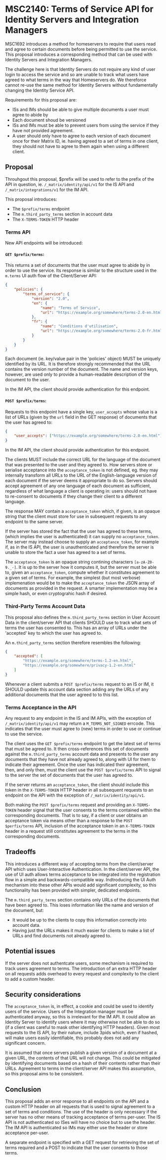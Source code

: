 # MSC2140: Terms of Service API for Identity Servers and Integration Managers

MSC1692 introduces a method for homeservers to require that users read and
agree to certain documents before being permitted to use the service. This
proposal introduces a corresponding method that can be used with Identity
Servers and Integration Managers.

The challenge here is that Identity Servers do not require any kind of user
login to access the service and so are unable to track what users have agreed
to what terms in the way that Homeservers do. We thereforce cannot re-use the
same method for Identity Servers without fundamentally changing the Identity
Service API.

Requirements for this proposal are:
 * ISs and IMs should be able to give multiple documents a user must agree to
   abide by
 * Each document shoud be versioned
 * ISs and IMs must be able to prevent users from using the service if they
   have not provided agreement.
 * A user should only have to agree to each version of each document once for
   their Matrix ID, ie. having agreed to a set of terms in one client, they
   should not have to agree to them again when using a different client.

## Proposal

Throuhgout this proposal, $prefix will be used to refer to the prefix of the
API in question, ie. `/_matrix/identity/api/v1` for the IS API and
`/_matrix/integrations/v1` for the IM API.

This proposal introduces:
 * The `$prefix/terms` endpoint
 * The `m.third_party_terms` section in account data
 * The `X-TERMS-TOKEN` HTTP header

### Terms API

New API endpoints will be introduced:

#### `GET $prefix/terms`:
This returns a set of documents that the user must agree to abide by in order
to use the service. Its response is similar to the structure used in the
`m.terms` UI auth flow of the Client/Server API:

```json
{
    "policies": {
        "terms_of_service": {
            "version": "2.0",
            "en": {
                "name": "Terms of Service",
                "url": "https://example.org/somewhere/terms-2.0-en.html"
            },
            "fr": {
                "name": "Conditions d'utilisation",
                "url": "https://example.org/somewhere/terms-2.0-fr.html"
            }
        }
    }
}
```

Each document (ie. key/value pair in the 'policies' object) MUST be
uniquely identified by its URL. It is therefore strongly recommended
that the URL contains the version number of the document. The name
and version keys, however, are used only to provide a human-readable
description of the document to the user.

In the IM API, the client should provide authentication for this endpoint.

#### `POST $prefix/terms`:
Requests to this endpoint have a single key, `user_accepts` whose value is
a list of URLs (given by the `url` field in the GET response) of documents that 
the user has agreed to:

```json
{
    "user_accepts": ["https://example.org/somewhere/terms-2.0-en.html"]
}
```

In the IM API, the client should provide authentication for this endpoint.

The clients MUST include the correct URL for the language of the document that
was presented to the user and they agreed to. How servers store or serialise
acceptance into the `acceptance_token` is not defined, eg. they may internally
transform all URLs to the URL of the English-language version of each document
if the server deems it appropriate to do so. Servers should accept agreement of
any one language of each document as sufficient, regardless of what language a
client is operating in: users should not have to re-consent to documents if
they change their client to a different language.

The response MAY contain a `acceptance_token` which, if given, is an
opaque string that the client must store for use in subsequent requests
to any endpoint to the same server.

If the server has stored the fact that the user has agreed to these terms,
(which implies the user is authenticated) it can supply no `acceptance_token`.
The server may instead choose to supply an `acceptance_token`, for example if,
as in the IS API, the user is unauthenticated and therefore the server is
unable to store the fact a user has agreed to a set of terms.

The `acceptance_token` is an opaque string contining characters
`[a-zA-Z0-9._-]`. It is up to the server how it computes it, but the server
must be able to, given an `acceptance_token`, compute whether it constitutes
agreement to a given set of terms. For example, the simplest (but most verbose)
implemenation would be to make the `acceptance_token` the JSON array of
documents as provided in the request. A smarter implementation may be a simple
hash, or even cryptograhic hash if desired.

### Third-Party Terms Account Data

This proposal also defines the `m.third_party_terms` section in User Account
Data in the client/server API that clients SHOULD use to track what sets of
terms the user has consented to. This has an array of URLs under the 'accepted'
key to which the user has agreed to.

An `m.third_party_terms` section therefore resembles the following:

```json
{
    "accepted": [
        "https://example.org/somewhere/terms-1.2-en.html",
        "https://example.org/somewhere/privacy-1.2-en.html"
    ]
}
```

Whenever a client submits a `POST $prefix/terms` request to an IS or IM, it
SHOULD update this account data section adding any the URLs of any additional
documents that the user agreed to to this list.

### Terms Acceptance in the API

Any request to any endpoint in the IS and IM APIs, with the exception of
`/_matrix/identity/api/v1` may return a `M_TERMS_NOT_SIGNED` errcode. This
indicates that the user must agree to (new) terms in order to use or continue
to use the service.

The client uses the `GET $prefix/terms` endpoint to get the latest set of terms
that must be agreed to. It then cross-references this set of documents against
the `m.third_party_terms` account data and presents to the user any documents
that they have not already agreed to, along with UI for them to indicate their
agreement. Once the user has indicated their agreement, then, and only then,
must the client use the `POST $prefix/terms` API to signal to the server the
set of documents that the user has agreed to.

If the server returns an `acceptance_token`, the client should include this
token in the `X-TERMS-TOKEN` HTTP header in all subsequent requests to an
endpoint on the API with the exception of `/_matrix/identity/api/v1`.

Both making the `POST $prefix/terms` request and providing an `X-TERMS-TOKEN`
header signal that the user consents to the terms contained within the
corresponding documents. That is to say, if a client or user obtains an
acceptance token via means other than a response to the `POST $perfix/terms`
API, inclusion of the acceptance token in an `X-TERMS-TOKEN` header in a
request still constitutes agreement to the terms in the corresponding
documents.

## Tradeoffs

This introduces a different way of accepting terms from the client/server API
which uses User-Interactive Authentication. In the client/server API, the use
of UI auth allows terms acceptance to be integrated into the registration flow
in a simple and backwards-compatible way. Indtroducing the UI Auth mechanism
into these other APIs would add significant complexity, so this functionality
has been provided with simpler, dedicated endpoints.

The `m.third_party_terms` section contains only URLs of the documents that
have been agreed to. This loses information like the name and version of
the document, but:
 * It would be up to the clients to copy this information correctly into
   account data.
 * Having just the URLs makes it much easier for clients to make a list
   of URLs and find documents not already agreed to.

## Potential issues

If the server does not authentcate users, some mechanism is required to track
users agreement to terms. The introduction of an extra HTTP header on all
requests adds overhead to every request and complexity to the client to add a
custom header.


## Security considerations

The `acceptance_token` is, in effect, a cookie and could be used to identify
users of the service.  Users of the Integration manager must be authenticated
anyway, so this is irrelevant for the IM API. It could allow an Identity Server
to identify users where it may otherwise not be able to do so (if a client was
careful to mask other identifying HTTP headers). Given most requests to the IS
API, by their nature, include 3pids which, even if hashed, will make users
easily identifiable, this probably does not add any significant concern.

It is assumed that once servers publish a given version of a document at a
given URL, the contents of that URL will not change. This could be mitigated by
identifying documents based on a hash of their contents rather than their URLs.
Agreement to terms in the client/server API makes this assumption, so this
proposal aims to be consistent.


## Conclusion

This proposal adds an error response to all endpoints on the API and a custom
HTTP header on all requests that is used to signal agreement to a set of terms
and conditions. The use of the header is only necessary if the server has no
other means of tracking acceptance of terms per-user. The IS API is not
authenticated so ISes will have no choice but to use the header. The IM API is
authenticated so IMs may either use the header or store acceptance per-user.

A separate endpoint is specified with a GET request for retrieving the set
of terms required and a POST to indicate that the user consents to those
terms.
